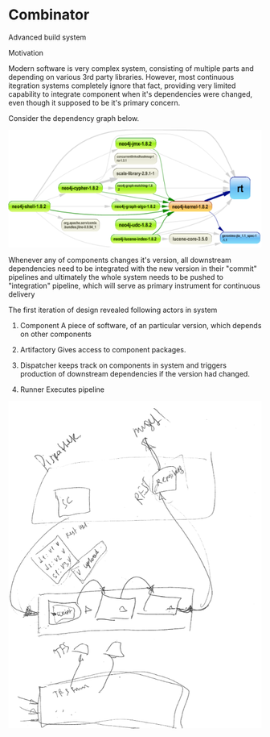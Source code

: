 Combinator
==========

Advanced build system

Motivation

Modern software is very complex system, consisting of multiple parts and depending on various 3rd party libraries. However, most continuous itegration systems completely ignore that fact, providing very limited capability to integrate component when it's dependencies were changed, even though it supposed to be it's primary concern.

Consider the dependency graph below.


![dependencies](https://github.com/slmoloch/Combinator/blob/master/doc/deps.png)


Whenever any of components changes it's version, all downstream dependencies need to be integrated with the new version in their "commit" pipelines and ultimately the whole system needs to be pushed to "integration" pipeline, which will serve as primary instrument for continuous delivery 

The first iteration of design revealed following actors in system

1) Component
     A piece of software, of an particular version, which depends on other components

2) Artifactory
     Gives access to component packages.

3) Dispatcher
     keeps track on components in system and triggers production of downstream dependencies if the version had changed.

4) Runner
     Executes pipeline  
     
![components](https://github.com/slmoloch/Combinator/blob/master/doc/components.png)
     
     
     


